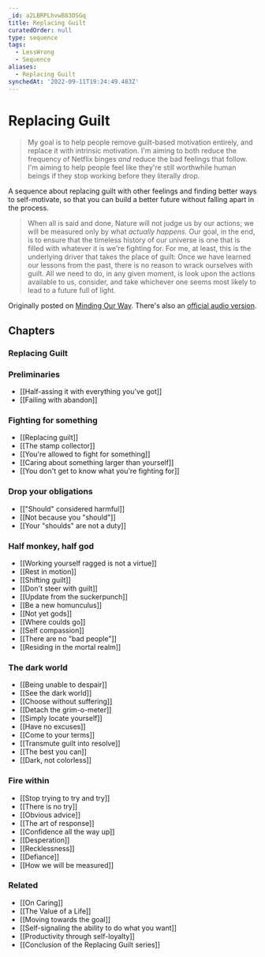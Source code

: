 ```yaml
---
_id: a2LBRPLhvwB83DSGq
title: Replacing Guilt
curatedOrder: null
type: sequence
tags:
  - LessWrong
  - Sequence
aliases:
  - Replacing Guilt
synchedAt: '2022-09-11T19:24:49.483Z'
---
```

# Replacing Guilt

> My goal is to help people remove guilt-based motivation entirely, and replace it with intrinsic motivation. I'm aiming to both reduce the frequency of Netflix binges *and* reduce the bad feelings that follow. I'm aiming to help people feel like they're still worthwhile human beings if they stop working before they literally drop.

A sequence about replacing guilt with other feelings and finding better ways to self-motivate, so that you can build a better future without falling apart in the process.

> When all is said and done, Nature will not judge us by our actions; we will be measured only by what *actually happens.* Our goal, in the end, is to ensure that the timeless history of our universe is one that is filled with whatever it is we're fighting for. For me, at least, this is the underlying driver that takes the place of guilt: Once we have learned our lessons from the past, there is no reason to wrack ourselves with guilt. All we need to do, in any given moment, is look upon the actions available to us, consider, and take whichever one seems most likely to lead to a future full of light.

Originally posted on [Minding Our Way](https://mindingourway.com/guilt/). There's also an [official audio version](https://pod.link/1498321446).

## Chapters

### Replacing Guilt




### Preliminaries

- [[Half-assing it with everything you've got]]
- [[Failing with abandon]]


### Fighting for something

- [[Replacing guilt]]
- [[The stamp collector]]
- [[You're allowed to fight for something]]
- [[Caring about something larger than yourself]]
- [[You don't get to know what you're fighting for]]


### Drop your obligations

- [["Should" considered harmful]]
- [[Not because you "should"]]
- [[Your "shoulds" are not a duty]]


### Half monkey, half god

- [[Working yourself ragged is not a virtue]]
- [[Rest in motion]]
- [[Shifting guilt]]
- [[Don't steer with guilt]]
- [[Update from the suckerpunch]]
- [[Be a new homunculus]]
- [[Not yet gods]]
- [[Where coulds go]]
- [[Self compassion]]
- [[There are no "bad people"]]
- [[Residing in the mortal realm]]


### The dark world

- [[Being unable to despair]]
- [[See the dark world]]
- [[Choose without suffering]]
- [[Detach the grim-o-meter]]
- [[Simply locate yourself]]
- [[Have no excuses]]
- [[Come to your terms]]
- [[Transmute guilt into resolve]]
- [[The best you can]]
- [[Dark, not colorless]]


### Fire within

- [[Stop trying to try and try]]
- [[There is no try]]
- [[Obvious advice]]
- [[The art of response]]
- [[Confidence all the way up]]
- [[Desperation]]
- [[Recklessness]]
- [[Defiance]]
- [[How we will be measured]]


### Related

- [[On Caring]]
- [[The Value of a Life]]
- [[Moving towards the goal]]
- [[Self-signaling the ability to do what you want]]
- [[Productivity through self-loyalty]]
- [[Conclusion of the Replacing Guilt series]]